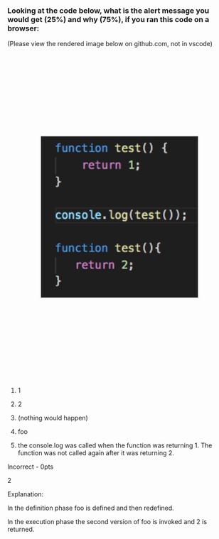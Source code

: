 ### Looking at the code below, what is the alert message you would get (25%) and why (75%), if you ran this code on a browser:

(Please view the rendered image below on github.com, not in vscode)

<img src="../images/test.png" alt="" width="70%" style="display: block; border: 1px solid #666; margin: 5vh auto;">

1. 1
1. 2
1. (nothing would happen)
1. foo    


1. the console.log was called when the function was returning 1.  The function was not called again after it was returning 2. 

Incorrect - 0pts

2

Explanation:

In the definition phase foo is defined and then redefined.

In the execution phase the second version of foo is invoked and 2 is returned.